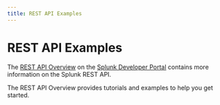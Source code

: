 ```yaml
---
title: REST API Examples
---
```


# REST API Examples

The [REST API Overview](http://dev.staging.splunk.com/view/SP-CAAADP8) on the [Splunk Developer Portal](http://dev.staging.splunk.com/)  contains more information on the Splunk REST API.

The REST API Overview provides tutorials and examples to help you get started.
